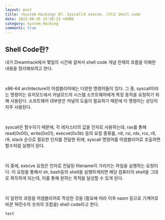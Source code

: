 ```yaml
---
layout: post
title: <System Hacking> 07. Syscall과 execve, 그리고 Shell code
date: 2022-08-26 15:30:23 +0900
category: System_Hacking
comments: true
---
```


## Shell Code란?

내가 Dreamhack에서 몇일의 시간에 걸쳐서 shell code 개념 전체의 흐름을 이해한 내용을 정리해보려고 한다.

<br/>

x86-64 architecture의 어셈블리어에는 다양한 명령어들이 있다. 그 중, syscall이라는 명령어는 유저모드에서 커널모드의 시스템 소프트웨어에게 특정 동작을 요청하기 위해 사용된다. 소프트웨어 대부분은 커널의 도움이 필요하기 때문에 이 명령어는 상당히 자주 사용된다.

<br/>

syscall은 함수이기 때문에, 각 레지스터의 값을 인자로 사용하는데,
rax를 통해 read(0x00), write(0x01), execve(0x3b) 등의 요청 종류를,
rdi, rsi, rdx, rcx, r8, r9, stack 순으로 필요한 인자를 전달한 뒤에,
syscall 명령어를 어셈블리어로 호출하면 함수처럼 실행이 된다.

<br/>

이 중에, execve 요청은 인자로 전달된 filename이 가리키는 파일을 실행하는 요청이다.
이 요청을 통해서 sh, bash등의 shell을 실행하게되면 해당 컴퓨터의 shell을 그대로
획득하게 되는데, 이를 통해 원하는 목적을 달성할 수 있게 된다.

<br/>

이 일련의 과정을 어셈블리어로 작성한 것을 (필요에 따라 이후 nasm 등으로 기계어로
바꾼 16진수의 숫자의 조합을) shell code라고 한다.

```
test
```